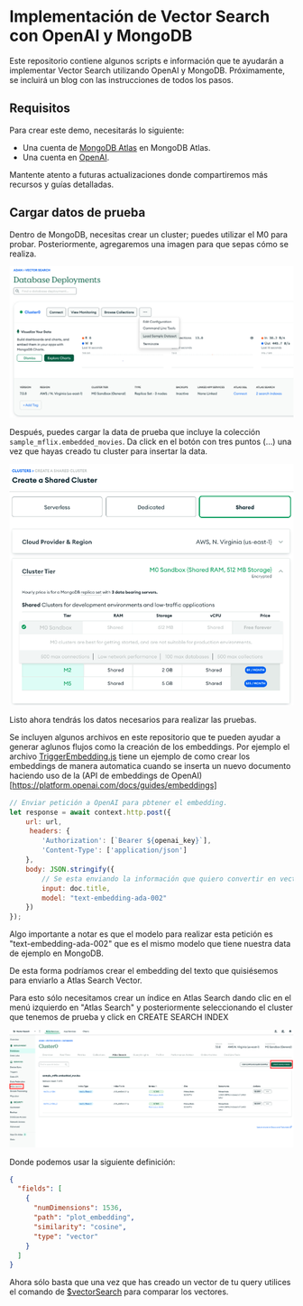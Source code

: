# Implementación de Vector Search con OpenAI y MongoDB

Este repositorio contiene algunos scripts e información que te ayudarán a implementar Vector Search utilizando OpenAI y MongoDB. Próximamente, se incluirá un blog con las instrucciones de todos los pasos.

## Requisitos

Para crear este demo, necesitarás lo siguiente:

- Una cuenta de [MongoDB Atlas](https://www.mongodb.com/es/cloud/atlas/register) en MongoDB Atlas.
- Una cuenta en [OpenAI](https://openai.com/).

Mantente atento a futuras actualizaciones donde compartiremos más recursos y guías detalladas.

## Cargar datos de prueba

Dentro de MongoDB, necesitas crear un cluster; puedes utilizar el M0 para probar. Posteriormente, agregaremos una imagen para que sepas cómo se realiza.

![Crear Cluster en MongoDB](sample_data_mongodb.png)

Después, puedes cargar la data de prueba que incluye la colección `sample_mflix.embedded_movies`. Da click en el botón con tres puntos (...) una vez que hayas creado tu cluster para insertar la data.

![Cargar Data de Prueba](sandbox_cluster.png)

Listo ahora tendrás los datos necesarios para realizar las pruebas.

Se incluyen algunos archivos en este repositorio que te pueden ayudar a generar aglunos flujos como la creación de los embeddings. Por ejemplo el archivo [TriggerEmbedding.js](TriggerEmbedding.js) tiene un ejemplo de como crear los embeddings de manera automatica cuando se inserta un nuevo documento haciendo uso de la (API de embeddings de OpenAI)[https://platform.openai.com/docs/guides/embeddings]


```javascript
// Enviar petición a OpenAI para pbtener el embedding.
let response = await context.http.post({
    url: url,
     headers: {
        'Authorization': [`Bearer ${openai_key}`],
        'Content-Type': ['application/json']
    },
    body: JSON.stringify({
        // Se esta enviando la información que quiero convertir en vector en este caso sería el titulo
        input: doc.title,
        model: "text-embedding-ada-002"
    })
});
```
Algo importante a notar es que el modelo para realizar esta petición es "text-embedding-ada-002" que es el mismo modelo que tiene nuestra data de ejemplo en MongoDB.

De esta forma podríamos crear el embedding del texto que quisiésemos para enviarlo a Atlas Search Vector.

Para esto sólo necesitamos crear un índice en Atlas Search dando clic en el menú izquierdo en "Atlas Search" y posteriormente seleccionando el cluster que tenemos de prueba y click en CREATE SEARCH INDEX

 ![searchIndex.png](searchIndex.png)

Donde podemos usar la siguiente definición:

```json
{
  "fields": [
    {
      "numDimensions": 1536,
      "path": "plot_embedding",
      "similarity": "cosine",
      "type": "vector"
    }
  ]
}
```

Ahora sólo basta que una vez que has creado un vector de tu query utilices el comando de [$vectorSearch](https://www.mongodb.com/docs/atlas/atlas-vector-search/vector-search-stage/#mongodb-pipeline-pipe.-vectorSearch) para comparar los vectores.



